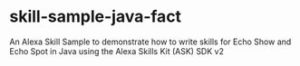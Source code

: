 # skill-sample-java-fact
An Alexa Skill Sample to demonstrate how to write skills for Echo Show and Echo Spot in Java using the Alexa Skills Kit (ASK) SDK v2

